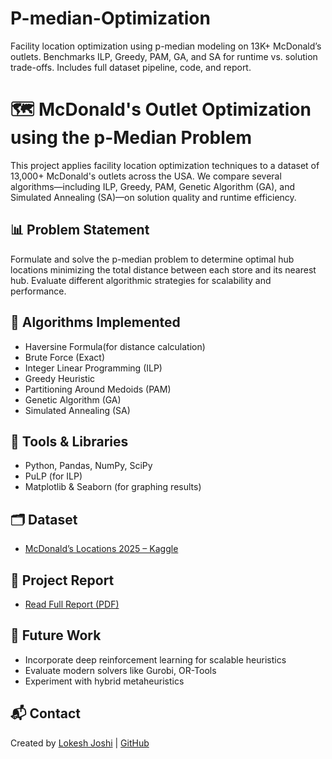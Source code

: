 # P-median-Optimization
Facility location optimization using p-median modeling on 13K+ McDonald’s outlets. Benchmarks ILP, Greedy, PAM, GA, and SA for runtime vs. solution trade-offs. Includes full dataset pipeline, code, and report.


# 🗺️ McDonald's Outlet Optimization using the p-Median Problem

This project applies facility location optimization techniques to a dataset of 13,000+ McDonald's outlets across the USA. We compare several algorithms—including ILP, Greedy, PAM, Genetic Algorithm (GA), and Simulated Annealing (SA)—on solution quality and runtime efficiency.

## 📊 Problem Statement

Formulate and solve the p-median problem to determine optimal hub locations minimizing the total distance between each store and its nearest hub. Evaluate different algorithmic strategies for scalability and performance.

## 🧪 Algorithms Implemented

- Haversine Formula(for distance calculation)
- Brute Force (Exact)
- Integer Linear Programming (ILP)
- Greedy Heuristic
- Partitioning Around Medoids (PAM)
- Genetic Algorithm (GA)
- Simulated Annealing (SA)

## 🧰 Tools & Libraries

- Python, Pandas, NumPy, SciPy
- PuLP (for ILP)
- Matplotlib & Seaborn (for graphing results)

## 🗂️ Dataset

- [McDonald’s Locations 2025 – Kaggle](https://www.kaggle.com/datasets/jacopomazzoni/mcdonalds-locations-2025)

## 📄 Project Report

- [Read Full Report (PDF)](https://drive.google.com/file/d/1DFmBVv8be5E9Jj3JTXpGpH4sKDnuFoPl/view?usp=drive_link)


## 🚀 Future Work
- Incorporate deep reinforcement learning for scalable heuristics
- Evaluate modern solvers like Gurobi, OR-Tools
- Experiment with hybrid metaheuristics

## 📬 Contact
Created by [Lokesh Joshi](https://www.linkedin.com/in/lokesh-j-819181336/) | [GitHub](https://github.com/Blanca-Vern-2nd)
